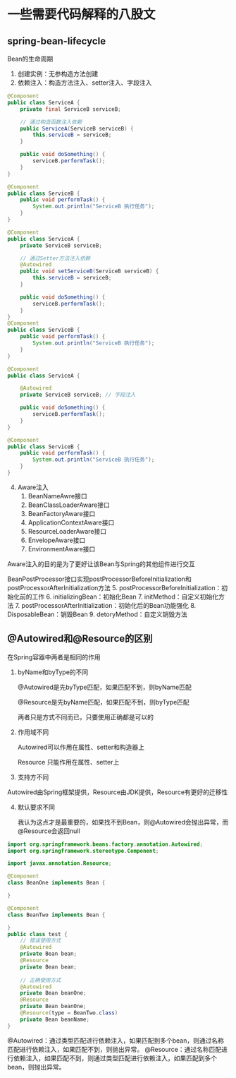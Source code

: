 # 一些需要代码解释的八股文

## spring-bean-lifecycle
Bean的生命周期
1. 创建实例：无参构造方法创建
3. 依赖注入：构造方法注入、setter注入、字段注入
```java
@Component
public class ServiceA {
    private final ServiceB serviceB;

    // 通过构造函数注入依赖
    public ServiceA(ServiceB serviceB) {
        this.serviceB = serviceB;
    }

    public void doSomething() {
        serviceB.performTask();
    }
}

@Component
public class ServiceB {
    public void performTask() {
        System.out.println("ServiceB 执行任务");
    }
}
```
```java
@Component
public class ServiceA {
    private ServiceB serviceB;

    // 通过Setter方法注入依赖
    @Autowired
    public void setServiceB(ServiceB serviceB) {
        this.serviceB = serviceB;
    }

    public void doSomething() {
        serviceB.performTask();
    }
}
@Component
public class ServiceB {
    public void performTask() {
        System.out.println("ServiceB 执行任务");
    }
}
```
```java
@Component
public class ServiceA {

    @Autowired
    private ServiceB serviceB; // 字段注入

    public void doSomething() {
        serviceB.performTask();
    }
}

@Component
public class ServiceB {
    public void performTask() {
        System.out.println("ServiceB 执行任务");
    }
}
```
4. Aware注入
   1. BeanNameAwre接口
   2. BeanClassLoaderAware接口
   3. BeanFactoryAware接口
   4. ApplicationContextAware接口
   5. ResourceLoaderAware接口
   6. EnvelopeAware接口
   7. EnvironmentAware接口

Aware注入的目的是为了更好让该Bean与Spring的其他组件进行交互


BeanPostProcessor接口实现postProcessorBeforeInitialization和postProcessorAfterInitialization方法
5. postProcessorBeforeInitialization：初始化前的工作
6. initializingBean：初始化Bean
7. initMethod：自定义初始化方法
7. postProcessorAfterInitialization：初始化后的Bean功能强化
8. DisposableBean：销毁Bean
9. detoryMethod：自定义销毁方法



## @Autowired和@Resource的区别
在Spring容器中两者是相同的作用
1. byName和byType的不同

   @Autowired是先byType匹配，如果匹配不到，则byName匹配
   
   @Resource是先byName匹配，如果匹配不到，则byType匹配
   
   两者只是方式不同而已，只要使用正确都是可以的

2. 作用域不同

   Autowired可以作用在属性、setter和构造器上

   Resource 只能作用在属性、setter上

3. 支持方不同
   
  Autowired由Spring框架提供，Resource由JDK提供，Resource有更好的迁移性

4. 默认要求不同

   我认为这点才是最重要的，如果找不到Bean，则@Autowired会抛出异常，而@Resource会返回null

```java
import org.springframework.beans.factory.annotation.Autowired;
import org.springframework.stereotype.Component;

import javax.annotation.Resource;

@Component
class BeanOne implements Bean {

}

@Component
class BeanTwo implements Bean {

}
public class test {
    // 错误使用方式
    @Autowired
    private Bean bean;
    @Resource
    private Bean bean;
    
    // 正确使用方式
    @Autowired
    private Bean beanOne;
    @Resource
    private Bean beanOne;
    @Resource(type = BeanTwo.class)
    private Bean beanName;
}
```
@Autowired：通过类型匹配进行依赖注入，如果匹配到多个bean，则通过名称匹配进行依赖注入，如果匹配不到，则抛出异常。
@Resource：通过名称匹配进行依赖注入，如果匹配不到，则通过类型匹配进行依赖注入，如果匹配到多个bean，则抛出异常。
